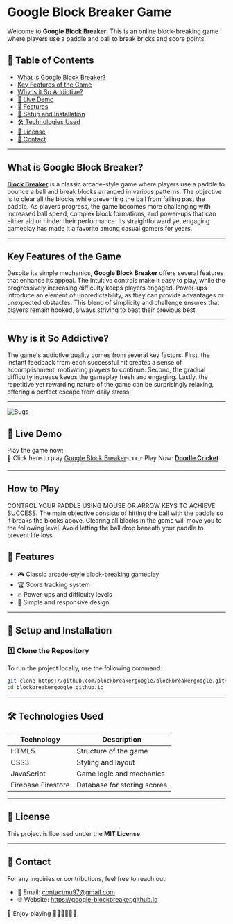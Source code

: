# Google Block Breaker Game

Welcome to **Google Block Breaker**! This is an online block-breaking game where players use a paddle and ball to break bricks and score points.

## 📑 Table of Contents
- [What is Google Block Breaker?](#-What-is-Google-Block-Breaker?)
- [Key Features of the Game](#-Key-Features-of-the-Game)
- [Why is it So Addictive?](#-Why-is-it-So-Addictive?)
- [🚀 Live Demo](#-live-demo)
- [📌 Features](#-features)
- [🔧 Setup and Installation](#-setup-and-installation)
- [🛠️ Technologies Used](#️-technologies-used)
- [📜 License](#-license)
- [📩 Contact](#-contact)

---
## What is Google Block Breaker?
**[Block Breaker](https://googleblockbreaker.pro)** is a classic arcade-style game where players use a paddle to bounce a ball and break blocks arranged in various patterns. The objective is to clear all the blocks while preventing the ball from falling past the paddle. As players progress, the game becomes more challenging with increased ball speed, complex block formations, and power-ups that can either aid or hinder their performance. Its straightforward yet engaging gameplay has made it a favorite among casual gamers for years.

---
## Key Features of the Game
Despite its simple mechanics, **Google Block Breaker** offers several features that enhance its appeal. The intuitive controls make it easy to play, while the progressively increasing difficulty keeps players engaged. Power-ups introduce an element of unpredictability, as they can provide advantages or unexpected obstacles. This blend of simplicity and challenge ensures that players remain hooked, always striving to beat their previous best.

---
## Why is it So Addictive?
The game's addictive quality comes from several key factors. First, the instant feedback from each successful hit creates a sense of accomplishment, motivating players to continue. Second, the gradual difficulty increase keeps the gameplay fresh and engaging. Lastly, the repetitive yet rewarding nature of the game can be surprisingly relaxing, offering a perfect escape from daily stress.

---
![Bugs](http://i.imgur.com/K8vsw.gif "Bugs")

## 🚀 Live Demo
Play the game now:  
🔗 Click here to play [Google Block Breaker](https://googleblockbreaker.pro/)👈
👉 Play Now: **[Doodle Cricket](https://doodlecricket.org)**

---

## How to Play
CONTROL YOUR PADDLE USING MOUSE OR ARROW KEYS TO ACHIEVE SUCCESS. The main objective consists of hitting the ball with the paddle so it breaks the blocks above. Clearing all blocks in the game will move you to the following level. Avoid letting the ball drop beneath your paddle to prevent life loss.

## 📌 Features
- 🎮 Classic arcade-style block-breaking gameplay  
- 🏆 Score tracking system  
- 🔥 Power-ups and difficulty levels  
- 🎨 Simple and responsive design  

---

## 🔧 Setup and Installation

### 1️⃣ Clone the Repository  
To run the project locally, use the following command:
```bash
git clone https://github.com/blockbreakergoogle/blockbreakergoogle.github.io.git
cd blockbreakergoogle.github.io
```

---

## 🛠️ Technologies Used

| Technology      | Description          |
|---------------|----------------------|
| HTML5         | Structure of the game |
| CSS3          | Styling and layout   |
| JavaScript    | Game logic and mechanics |
| Firebase Firestore | Database for storing scores |

---

## 📜 License
This project is licensed under the **MIT License**.

---

## 📩 Contact
For any inquiries or contributions, feel free to reach out:
- 📧 Email: contactmu97@gmail.com  
- 🌐 Website: https://google-blockbreaker.github.io

🚀 Enjoy playing 🎉🎉🎉🎉🎉🎉
